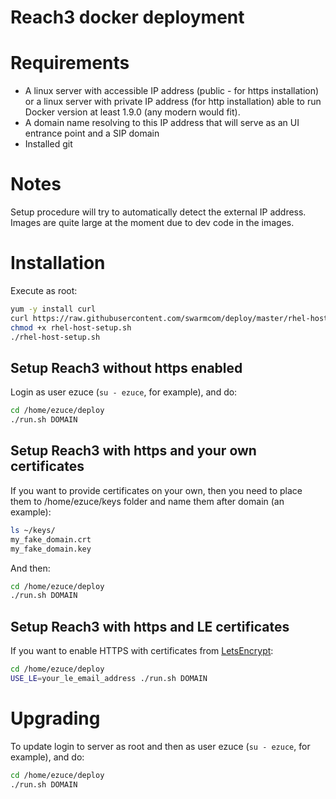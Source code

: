 Reach3 docker deployment
========================

Requirements
============

* A linux server with accessible IP address (public - for https installation) or a linux server with private IP address (for http installation) able to run Docker version at least 1.9.0 (any modern would fit).
* A domain name resolving to this IP address that will serve as an UI entrance point and a SIP domain
* Installed git

Notes
=====

Setup procedure will try to automatically detect the external IP address.
Images are quite large at the moment due to dev code in the images.

Installation
============

Execute as root:

```sh
yum -y install curl
curl https://raw.githubusercontent.com/swarmcom/deploy/master/rhel-host-setup.sh > rhel-host-setup.sh
chmod +x rhel-host-setup.sh
./rhel-host-setup.sh
```

Setup Reach3 without https enabled
----------------------------------

Login as user ezuce (`su - ezuce`, for example), and do:

```sh
cd /home/ezuce/deploy
./run.sh DOMAIN
```

Setup Reach3 with https and your own certificates
-------------------------------------------------

If you want to provide certificates on your own, then you need to place them to /home/ezuce/keys folder and name them after domain (an example):

```sh
ls ~/keys/
my_fake_domain.crt
my_fake_domain.key
```

And then:

```sh
cd /home/ezuce/deploy
./run.sh DOMAIN
```

Setup Reach3 with https and LE certificates
-------------------------------------------

If you want to enable HTTPS with certificates from [LetsEncrypt](https://letsencrypt.org/):

```sh
cd /home/ezuce/deploy
USE_LE=your_le_email_address ./run.sh DOMAIN
```

Upgrading
=========

To update login to server as root and then as user ezuce (`su - ezuce`, for example), and do:

```sh
cd /home/ezuce/deploy
./run.sh DOMAIN
```


